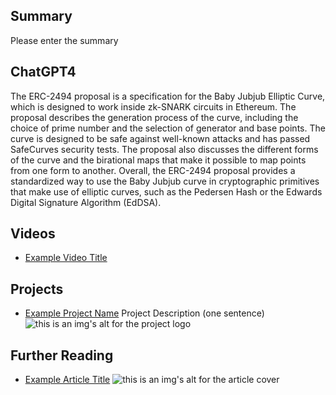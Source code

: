 ## Summary

Please enter the summary

## ChatGPT4

The ERC-2494 proposal is a specification for the Baby Jubjub Elliptic Curve, which is designed to work inside zk-SNARK circuits in Ethereum. The proposal describes the generation process of the curve, including the choice of prime number and the selection of generator and base points. The curve is designed to be safe against well-known attacks and has passed SafeCurves security tests. The proposal also discusses the different forms of the curve and the birational maps that make it possible to map points from one form to another. Overall, the ERC-2494 proposal provides a standardized way to use the Baby Jubjub curve in cryptographic primitives that make use of elliptic curves, such as the Pedersen Hash or the Edwards Digital Signature Algorithm (EdDSA).

## Videos

- [Example Video Title](https://www.youtube.com/watch?v=TDGq4aeevgY)

## Projects

- [Example Project Name](https://xxxx.xxx/xxxxx) Project Description (one sentence) ![this is an img's alt for the project logo](https://xxxx.xxx/project-logo.xxx)

## Further Reading

- [Example Article Title](https://xxxx.xxx/xxxxx) ![this is an img's alt for the article cover](https://xxxx.xxx/article-cover.xxx)

